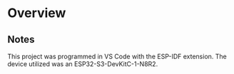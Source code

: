 # Overview



## Notes
This project was programmed in VS Code with the ESP-IDF extension. The device utilized was an ESP32-S3-DevKitC-1-N8R2.
